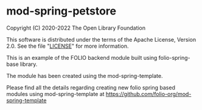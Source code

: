 # mod-spring-petstore

Copyright (C) 2020-2022 The Open Library Foundation

This software is distributed under the terms of the Apache License,
Version 2.0. See the file "[LICENSE](LICENSE)" for more information.

This is an example of the FOLIO backend module built using folio-spring-base library.

The module has been created using the mod-spring-template.

Please find all the details regarding creating new folio spring based modules using mod-spring-template at https://github.com/folio-org/mod-spring-template

